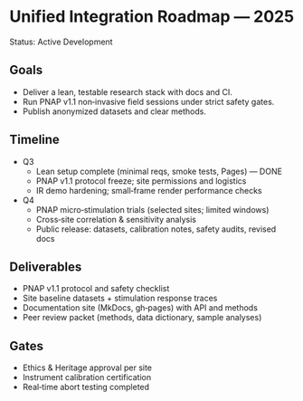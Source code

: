 # Unified Integration Roadmap — 2025

Status: Active Development

## Goals
- Deliver a lean, testable research stack with docs and CI.
- Run PNAP v1.1 non‑invasive field sessions under strict safety gates.
- Publish anonymized datasets and clear methods.

## Timeline
- Q3
  - Lean setup complete (minimal reqs, smoke tests, Pages) — DONE
  - PNAP v1.1 protocol freeze; site permissions and logistics
  - IR demo hardening; small‑frame render performance checks
- Q4
  - PNAP micro‑stimulation trials (selected sites; limited windows)
  - Cross‑site correlation & sensitivity analysis
  - Public release: datasets, calibration notes, safety audits, revised docs

## Deliverables
- PNAP v1.1 protocol and safety checklist
- Site baseline datasets + stimulation response traces
- Documentation site (MkDocs, gh‑pages) with API and methods
- Peer review packet (methods, data dictionary, sample analyses)

## Gates
- Ethics & Heritage approval per site
- Instrument calibration certification
- Real‑time abort testing completed

